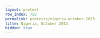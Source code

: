 ```yaml
---
layout: protest
row_index: 755
permalink: protests/nigeria-october-2013
title: Nigeria, October 2013
hidden: true
---
```

